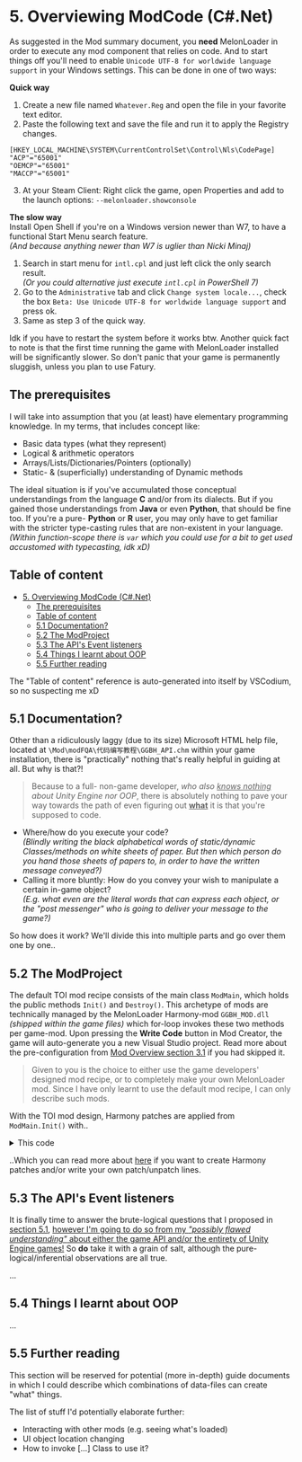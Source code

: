 # 5. Overviewing ModCode (C#.Net)
As suggested in the Mod summary document, you **need** MelonLoader in order to execute any mod component that relies on code. And to start things off you'll need to enable `Unicode UTF-8 for worldwide language support` in your Windows settings. This can be done in one of two ways:

**Quick way**<br>
1. Create a new file named `Whatever.Reg` and open the file in your favorite text editor.
2. Paste the following text and save the file and run it to apply the Registry changes.
```
[HKEY_LOCAL_MACHINE\SYSTEM\CurrentControlSet\Control\Nls\CodePage]
"ACP"="65001"
"OEMCP"="65001"
"MACCP"="65001"
```
3. At your Steam Client: Right click the game, open Properties and add to the launch options: `--melonloader.showconsole`

**The slow way**<br>
Install Open Shell if you're on a Windows version newer than W7, to have a functional Start Menu search feature.<br> *(And because anything newer than W7 is uglier than Nicki Minaj)*
1. Search in start menu for `intl.cpl` and just left click the only search result. 
<br>*(Or you could alternative just execute `intl.cpl` in PowerShell 7)*
2. Go to the `Administrative` tab and click `Change system locale...`, check the box `Beta: Use Unicode UTF-8 for worldwide language support` and press ok.
3. Same as step 3 of the quick way.

Idk if you have to restart the system before it works btw. Another quick fact to note is that the first time running the game with MelonLoader installed will be significantly slower. So don't panic that your game is permanently sluggish, unless you plan to use Fatury.

## The prerequisites
I will take into assumption that you (at least) have elementary programming knowledge. In my terms, that includes concept like: 
- Basic data types (what they represent)
- Logical & arithmetic operators
- Arrays/Lists/Dictionaries/Pointers (optionally)
- Static- & (superficially) understanding of Dynamic methods

The ideal situation is if you've accumulated those conceptual understandings from the language **C** and/or from its dialects. But if you gained those understandings from **Java** or even **Python**, that should be fine too. If you're a pure- **Python** or **R** user, you may only have to get familiar with the stricter type-casting rules that are non-existent in your language. *(Within function-scope there is `var` which you could use for a bit to get used accustomed with typecasting, idk xD)*

## Table of content
- [5. Overviewing ModCode (C#.Net)](#5-overviewing-modcode-cnet)
  - [The prerequisites](#the-prerequisites)
  - [Table of content](#table-of-content)
  - [5.1 Documentation?](#51-documentation)
  - [5.2 The ModProject](#52-the-modproject)
  - [5.3 The API's Event listeners](#53-the-apis-event-listeners)
  - [5.4 Things I learnt about OOP](#54-things-i-learnt-about-oop)
  - [5.5 Further reading](#55-further-reading)

The "Table of content" reference is auto-generated into itself by VSCodium, so no suspecting me xD

## 5.1 Documentation?
Other than a ridiculously laggy (due to its size) Microsoft HTML help file, located at `\Mod\modFQA\代码编写教程\GGBH_API.chm` within your game installation, there is "practically" nothing that's really helpful in guiding at all. But why is that?!
> Because to a full- non-game developer, *who also <ins>knows nothing</ins> about Unity Engine nor OOP*, there is absolutely nothing to pave your way towards the path of even figuring out <ins>**what**</ins> it is that you're supposed to code.

- Where/how do you execute your code?
<br>*(Blindly writing the black alphabetical words of static/dynamic Classes/methods on white sheets of paper. But then which person do you hand those sheets of papers to, in order to have the written message conveyed?)*
- Calling it more bluntly: How do you convey your wish to manipulate a certain in-game object?
<br>*(E.g. what even are the literal words that can express each object, or the "post messenger" who is going to deliver your message to the game?)*

So how does it work? We'll divide this into multiple parts and go over them one by one..

## 5.2 The ModProject
The default TOI mod recipe consists of the main class `ModMain`, which holds the public methods `Init()` and `Destroy()`. This archetype of mods are technically managed by the MelonLoader Harmony-mod `GGBH_MOD.dll` *(shipped within the game files)* which for-loop invokes these two methods per game-mod. Upon pressing the **Write Code** button in Mod Creator, the game will auto-generate you a new Visual Studio project. Read more about the pre-configuration from [Mod Overview section 3.1](./ModSummary.md#31-soleid-namespace-and-excelmid) if you had skipped it.
> Given to you is the choice to either use the game developers' designed mod recipe, or to completely make your own MelonLoader mod. Since I have only learnt to use the default mod recipe, I can only describe such mods.

With the TOI mod design, Harmony patches are applied from `ModMain.Init()` with..
<details>
<summary>This code</summary>

```
if (harmony != null)
{
    harmony.UnpatchSelf();
    harmony = null;
}
if (harmony == null)
{
    harmony = new HarmonyLib.Harmony("Your_Mod_Namespace");
}
harmony.PatchAll(Assembly.GetExecutingAssembly());
```
</details>

..Which you can read more about [here](https://harmony.pardeike.net/articles/patching.html) if you want to create Harmony patches and/or write your own patch/unpatch lines.

## 5.3 The API's Event listeners
It is finally time to answer the brute-logical questions that I proposed in [section 5.1](#51-documentation), <ins>however I'm going to do so from my *"possibly flawed understanding"* about either the game API and/or the entirety of Unity Engine games!</ins> So **do** take it with a grain of salt, although the pure-logical/inferential observations are all true.

...


## 5.4 Things I learnt about OOP
...

## 5.5 Further reading
This section will be reserved for potential (more in-depth) guide documents in which I could describe which combinations of data-files can create "what" things.

The list of stuff I'd potentially elaborate further:
- Interacting with other mods (e.g. seeing what's loaded)
- UI object location changing
- How to invoke [...] Class to use it?